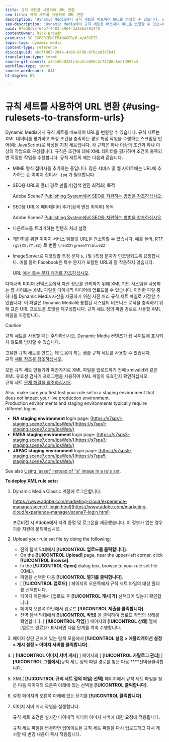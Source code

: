 ```yaml
---
title: 규칙 세트를 사용하여 URL 변환
seo-title: 규칙 세트를 사용하여 URL 변환
description: 'Dynamic Media에서 규칙 세트를 배포하여 URL을 변형할 수 있습니다. 규칙 세트는 XML 데이터를 평가하고 특정 조건을 충족하는 경우 특정 작업을 수행하는 스크립팅 언어(예: JavaScript)로 작성된 지침 세트입니다. '
seo-description: 'Dynamic Media에서 규칙 세트를 배포하여 URL을 변형할 수 있습니다. 규칙 세트는 XML 데이터를 평가하고 특정 조건을 충족하는 경우 특정 작업을 수행하는 스크립팅 언어(예: JavaScript)로 작성된 지침 세트입니다. '
uuid: 9fed0c83-67b7-4483-a9b4-322e6a483449
contentOwner: Rick Brough
products: SG_EXPERIENCEMANAGER/6.4/ASSETS
topic-tags: dynamic-media
content-type: reference
discoiquuid: abcff903-204b-4ab6-87d8-6f0ce63d7b41
translation-type: tm+mt
source-git-commit: a3a160a0281c1ea2ca050c2c747d6a5ec1d952b3
workflow-type: tm+mt
source-wordcount: '841'
ht-degree: 0%

---
```



# 규칙 세트를 사용하여 URL 변환 {#using-rulesets-to-transform-urls}

Dynamic Media에서 규칙 세트를 배포하여 URL을 변형할 수 있습니다. 규칙 세트는 XML 데이터를 평가하고 특정 조건을 충족하는 경우 특정 작업을 수행하는 스크립팅 언어(예: JavaScript)로 작성된 지침 세트입니다. 각 규칙은 하나 이상의 조건과 하나 이상의 작업으로 구성됩니다. 규칙은 조건에 대해 XML 데이터를 평가하며 조건이 충족되면 적절한 작업을 수행합니다. 규칙 세트의 예는 다음과 같습니다.

* MIME 형식 접미사를 추가하는 중입니다. 많은 서비스 및 웹 사이트에는 URL에 추가하는 등 이미지 접미사 `.jpg` 가 필요합니다.
* SEO용 URL의 폴더 경로 만들기(검색 엔진 최적화) 목적

   Adobe Scene7 [Publishing System에서 SEO를 지원하는 방법을 참조하십시오](/help/assets/assets/s7_seo.pdf).

* SEO용 URL에 메타데이터 추가(검색 엔진 최적화) 목적

   Adobe Scene7 [Publishing System에서 SEO를 지원하는 방법을 참조하십시오](/help/assets/assets/s7_seo.pdf).

* 다운로드를 트리거하는 컨텐츠 처리 설정
* 개인화를 위한 이미지 서비스 템플릿 URL을 간소화할 수 있습니다. 예를 들어, RTF `rgb{XX,YY,ZZ}` 로 변환 `\redXX\greenYY\blueZZ`

* ImageServer로 디코딩할 특정 문자 `$`, `{`및 `}`특정 문자가 인코딩되도록 요청합니다. 예를 들어 Facebook은 특수 문자가 포함된 URL과 잘 작동하지 않습니다.

   URL [에서 특수 문자 제거를 참조하십시오](https://helpx.adobe.com/experience-manager/scene7/kb/base/scene7-rulesets/remove-special-characters-urls.html).

다이내믹 미디어 컨텍스트에서 자산 정보를 관리하기 위해 XML 기반 시스템을 사용하는 웹 사이트는 XML 파일을 다이내믹 미디어에 업로드할 수 있습니다. 이러한 파일 중 하나를 Dynamic Media 자산을 제공하기 위한 사전 처리 규칙 세트 파일로 지정할 수 있습니다. 이 파일은 Dynamic Media와 통합된 시스템의 비즈니스 로직을 충족하기 위해 표준 URL 프로토콜 포맷을 재구성합니다. 규칙 세트 정의 파일 경로로 사용할 XML 파일을 지정합니다.

>[!CAUTION]
>
>규칙 세트를 사용할 때는 주의하십시오. Dynamic Media 컨텐츠가 웹 사이트에 표시되지 않도록 방지할 수 있습니다.

고유한 규칙 세트를 만드는 데 도움이 되는 샘플 규칙 세트를 사용할 수 있습니다.\
규칙 [세트 참조를 참조하십시오](https://docs.adobe.com/content/help/en/dynamic-media-developer-resources/image-serving-api/image-serving-api/rule-set-reference/c-rule-set-reference.html).

모든 규칙 세트 만들기와 마찬가지로 XML 파일을 업로드하기 전에 xmlvalid와 같은 XML 유효성 검사기 프로그램을 사용하여 XML 파일이 유효한지 확인하십시오.\
규칙 세트 [문제 해결을 참조하십시오](https://helpx.adobe.com/experience-manager/scene7/kb/base/scene7-rulesets/scene7-ruleset-troubleshooting.html).

Also, make sure you first test your rule set in a staging environment that does not impact your live production environment.\
Production environments and staging environments typically require different logins.

* **NA staging environment** login page: [https://s7sps1-staging.scene7.com/IpsWeb/](https://s7sps1-staging.scene7.com/IpsWeb/)
* **EMEA staging environment** login page: [https://s7sps3-staging.scene7.com/IpsWeb/](https://s7sps3-staging.scene7.com/IpsWeb/)
* **JAPAC staging environment** login page: [https://s7sps5-staging.scene7.com/IpsWeb/](https://s7sps5-staging.scene7.com/IpsWeb/)

See also [Using &#39;asset&#39; instead of &#39;is&#39; image in a rule set](https://helpx.adobe.com/experience-manager/scene7/kb/base/scene7-rulesets/ruleset-asset-instead-image.html).

**To deploy XML rule sets:**

1. Dynamic Media Classic 계정에 로그온합니다.

   [https://www.adobe.com/marketing-cloud/experience-manager/scene7-login.html](https://www.adobe.com/marketing-cloud/experience-manager/scene7-login.html)

   프로비전 시 Adobe에서 자격 증명 및 로그온을 제공했습니다. 이 정보가 없는 경우 기술 지원에 문의하십시오.

1. Upload your rule set file by doing the following:

   * 전역 탐색 막대에서 **[!UICONTROL 업로드를 클릭합니다]**.
   * On the **[!UICONTROL Upload]** page, near the upper-left corner, click **[!UICONTROL Browse]**.
   * In the **[!UICONTROL Open]** dialog box, browse to your rule set file (XML).
   * 파일을 선택한 다음 **[!UICONTROL 열기를 클릭합니다]**.
   * [ **[!UICONTROL 업로드]** ] 페이지의 오른쪽에서 규칙 세트 파일의 대상 폴더를 선택합니다.
   * 페이지 하단에서 [업로드 후 **[!UICONTROL 게시]가]** 선택되어 있는지 확인합니다.
   * 페이지 오른쪽 하단에서 업로드 **[!UICONTROL 제출을 클릭합니다]**.
   * 전역 탐색 막대에서 **[!UICONTROL 작업]** 을 클릭하여 업로드 작업의 상태를 확인합니다. [ **[!UICONTROL 작업]** ] 페이지의 **[!UICONTROL 상태]** 열에 [업로드 완료]가 표시되면 다음 단계를 계속 수행합니다.

1. 페이지 상단 근처에 있는 탐색 모음에서 **[!UICONTROL 설정 > 애플리케이션 설정 > 게시 설정 > 이미지 서버를 클릭합니다]**.
1. [ **[!UICONTROL 이미지 서버 게시]** ] 페이지의 [ **[!UICONTROL 카탈로그 관리]** ] **[!UICONTROL 그룹에서]**&#x200B;규칙 세트 정의 파일 경로를 찾은 다음 ****&#x200B;선택을클릭합니다.
1. XML( **[!UICONTROL 규칙 세트 정의 파일) 선택]** 페이지에서 규칙 세트 파일을 찾은 다음 페이지의 오른쪽 아래에 있는 선택을 **[!UICONTROL 클릭합니다]**.
1. 설정 페이지의 오른쪽 아래에 있는 닫기를 **[!UICONTROL 클릭합니다]**.
1. 이미지 서버 게시 작업을 실행합니다.

   규칙 세트 조건은 실시간 다이내믹 미디어 이미지 서버에 대한 요청에 적용됩니다.

   규칙 세트 파일을 변경하면 업데이트된 규칙 세트 파일을 다시 업로드하고 다시 게시할 때 변경 내용이 즉시 적용됩니다.

